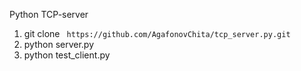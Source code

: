 Python TCP-server

<ol>
<li> git clone <code> https://github.com/AgafonovChita/tcp_server.py.git </code> </li>
<li>python server.py </li>
<li>python test_client.py </li>
</ol>

